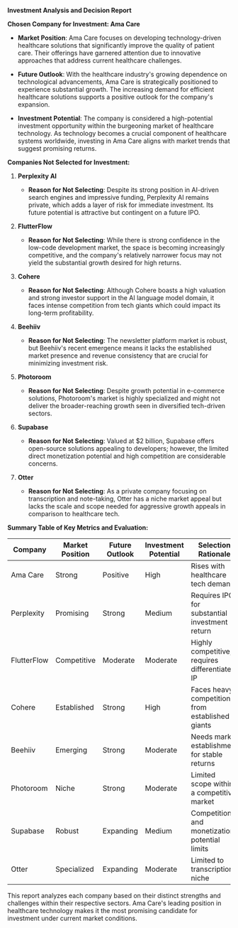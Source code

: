 **Investment Analysis and Decision Report**

**Chosen Company for Investment: Ama Care**

- **Market Position**: Ama Care focuses on developing technology-driven healthcare solutions that significantly improve the quality of patient care. Their offerings have garnered attention due to innovative approaches that address current healthcare challenges.
  
- **Future Outlook**: With the healthcare industry's growing dependence on technological advancements, Ama Care is strategically positioned to experience substantial growth. The increasing demand for efficient healthcare solutions supports a positive outlook for the company's expansion.
  
- **Investment Potential**: The company is considered a high-potential investment opportunity within the burgeoning market of healthcare technology. As technology becomes a crucial component of healthcare systems worldwide, investing in Ama Care aligns with market trends that suggest promising returns.

**Companies Not Selected for Investment:**

1. **Perplexity AI**
   - **Reason for Not Selecting**: Despite its strong position in AI-driven search engines and impressive funding, Perplexity AI remains private, which adds a layer of risk for immediate investment. Its future potential is attractive but contingent on a future IPO.

2. **FlutterFlow**
   - **Reason for Not Selecting**: While there is strong confidence in the low-code development market, the space is becoming increasingly competitive, and the company's relatively narrower focus may not yield the substantial growth desired for high returns.

3. **Cohere**
   - **Reason for Not Selecting**: Although Cohere boasts a high valuation and strong investor support in the AI language model domain, it faces intense competition from tech giants which could impact its long-term profitability.

4. **Beehiiv**
   - **Reason for Not Selecting**: The newsletter platform market is robust, but Beehiiv's recent emergence means it lacks the established market presence and revenue consistency that are crucial for minimizing investment risk.

5. **Photoroom**
   - **Reason for Not Selecting**: Despite growth potential in e-commerce solutions, Photoroom's market is highly specialized and might not deliver the broader-reaching growth seen in diversified tech-driven sectors.

6. **Supabase**
   - **Reason for Not Selecting**: Valued at $2 billion, Supabase offers open-source solutions appealing to developers; however, the limited direct monetization potential and high competition are considerable concerns.

7. **Otter**
   - **Reason for Not Selecting**: As a private company focusing on transcription and note-taking, Otter has a niche market appeal but lacks the scale and scope needed for aggressive growth appeals in comparison to healthcare tech.

**Summary Table of Key Metrics and Evaluation:**

| Company      | Market Position | Future Outlook | Investment Potential | Selection Rationale                           |
|--------------|-----------------|----------------|----------------------|-----------------------------------------------|
| Ama Care     | Strong          | Positive       | High                 | Rises with healthcare tech demand             |
| Perplexity   | Promising       | Strong         | Medium               | Requires IPO for substantial investment return|
| FlutterFlow  | Competitive     | Moderate       | Moderate             | Highly competitive, requires differentiated IP|
| Cohere       | Established     | Strong         | High                 | Faces heavy competition from established giants|
| Beehiiv      | Emerging        | Strong         | Moderate             | Needs market establishment for stable returns |
| Photoroom    | Niche           | Strong         | Moderate             | Limited scope within a competitive market     |
| Supabase     | Robust          | Expanding      | Medium               | Competition and monetization potential limits |
| Otter        | Specialized     | Expanding      | Moderate             | Limited to transcription niche                |

This report analyzes each company based on their distinct strengths and challenges within their respective sectors. Ama Care's leading position in healthcare technology makes it the most promising candidate for investment under current market conditions.